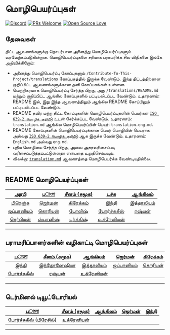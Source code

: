 # மொழிபெயர்ப்புகள்

[![Discord](https://badgen.net/discord/online-members/tWkvS4ueVF?label=Join%20Our%20Discord%20Server&icon=discord)](https://discord.gg/tWkvS4ueVF 'Join our Discord server!')
[![PRs Welcome](https://img.shields.io/badge/PRs-welcome-brightgreen.svg?style=flat-square)](https://syknapse.github.io/Contribute-To-This-Project/)
[![Open Source Love](https://badges.frapsoft.com/os/v2/open-source.svg?v=103)](https://syknapse.github.io/Contribute-To-This-Project/)

## தேவைகள்

திட்ட ஆவணங்களுக்கு தொடர்பான அனைத்து மொழிபெயர்ப்புகளும் வரவேற்கப்படுகின்றன. மொழிபெயர்ப்புகளை சரியாக பராமரிக்க சில விதிகளை இங்கே அறிவிக்கிறோம்:

- அனைத்து மொழிபெயர்ப்பு கோப்புகளும் `/Contribute-To-This-Project/translations` கோப்பகத்தில் இருக்க வேண்டும். இந்த திட்டத்திற்கான குறிப்பிட்ட ஆவணங்களுக்கான தனி கோப்பகங்கள் உள்ளன.
- வெற்றிகரமாக மொழிபெயர்ப்பு சேர்த்த பிறகு, அது `/translations/README.md` மற்றும் குறிப்பிட்ட ஆங்கில கோப்புகளில் பட்டியலிடப்பட வேண்டும். உதாரணம்: README இல், இது இந்த ஆவணத்திலும் ஆங்கில README கோப்பிலும் பட்டியலிடப்பட வேண்டும்.
- README தவிர மற்ற திட்ட கோப்புகளின் மொழிபெயர்ப்புகளின் பெயர்கள் [`ISO 639-2 மொழிக் குறியீடு`](https://en.wikipedia.org/wiki/List_of_ISO_639-2_codes) உடன் சேர்க்கப்பட வேண்டும். உதாரணம்: `translation.md` ஆங்கில மொழிபெயர்ப்பின் பெயர்: `translation.eng.md`.
- README கோப்புகளின் மொழிபெயர்ப்புக்கான பெயர் மொழியின் பெயராக அல்லது [`ISO 639-2 மொழிக் குறியீடு`](https://en.wikipedia.org/wiki/List_of_ISO_639-2_codes) ஆக இருக்க வேண்டும். உதாரணம்: `English.md` அல்லது `eng.md`.
- புதிய மொழியை சேர்த்த பிறகு, அவை அகரவரிசைப்படி வரிசைப்படுத்தப்பட்டுள்ளதா என்பதை உறுதிசெய்யவும்.
- விலக்கு: [`translation.md`](README.md) ஆவணத்தை மொழிபெயர்க்க வேண்டியதில்லை.

---

## README மொழிபெயர்ப்புகள்

| [அரபி](README/ARABIC.md) | [பাংলা](README/BANGLA.md) | [சீனம் (சமூக)](README/CHINESE_TRADITIONAL.md) | [டச்சு](README/DUTCH.md) | [ஆங்கிலம்](../README.md) |
| :------------------------: | :------------------------: | :---------------------: | :------------------------: | :------------------------: |
| [பிரெஞ்சு](README/FRENCH.md) | [ஜெர்மன்](README/GERMAN.md) | [கிரேக்கம்](README/GREEK.md) | [இந்தி](README/HINDI.md) | [இத்தாலியம்](README/ITALIAN.md) |
| [ஜப்பானியம்](README/JAPANESE.md) | [கொரியன்](README/KOREAN.md) | [போலிஷ்](README/POLISH.md) | [போர்ச்சுகீஸ்](README/PORTUGUESE.md) | [ரஷ்யன்](README/RUSSIAN.md) |
| [செர்பியன்](README/SERBIAN.md) | [ஸ்பானிஷ்](README/SPANISH.md) | [டர்க்கிஷ்](README/TURKISH.md) | [உக்ரேனியன்](README/UKRAINIAN.md) |

---

## பராமரிப்பாளர்களின் வழிகாட்டி மொழிபெயர்ப்புகள்

| [பাংলা](maintainer_guide/maintainer_guide.ben.md) | [சீனம் (சமூக)](maintainer_guide/maintainer_guide.zho-tc.md) | [ஆங்கிலம்](../maintainer_guide.md) | [ஜெர்மன்](maintainer_guide/maintainer_guide.ger.md) | [கிரேக்கம்](maintainer_guide/maintainer_guide.ell.md) |
| :---: | :---: | :---: | :---: | :---: |
| [இந்தி](maintainer_guide/maintainer_guide.hin.md) | [இந்தோனேஷியா](maintainer_guide/maintainer_guide.ind.md) | [இத்தாலியம்](maintainer_guide/maintainer_guide.ita.md) | [ஜப்பானியம்](maintainer_guide/maintainer_guide.jpn.md) | [கொரியன்](maintainer_guide/maintainer_guide.kor.md) |
| [போர்ச்சுகீஸ்](maintainer_guide/maintainer_guide.por.md) | [ரஷ்யன்](maintainer_guide/maintainer_guide.rus.md) | [உக்ரேனியன்](maintainer_guide/maintainer_guide.ukr.md) |

---

## டெர்மினல் டியூட்டோரியல்

| [பাংলা](/translations/terminal_tutorial/terminal_tutorial.ben.md) | [சீனம் (சமூக)](/translations/terminal_tutorial/terminal_tutorial.zho-tc.md) | [ஆங்கிலம்](/terminal_tutorial.md) | [ஜெர்மன்](/translations/terminal_tutorial/terminal_tutorial.ger.md) | [இந்தி](/translations/terminal_tutorial/terminal_tutorial.hin.md) |
| :----: | :----: | :----: | :----: | :----: |
| [போர்ச்சுகீஸ் (பிரேசில்)](/translations/terminal_tutorial/terminal_tutorial.por-br.md) | [உக்ரேனியன்](/translations/terminal_tutorial/terminal_tutorial.ukr.md) |

---
